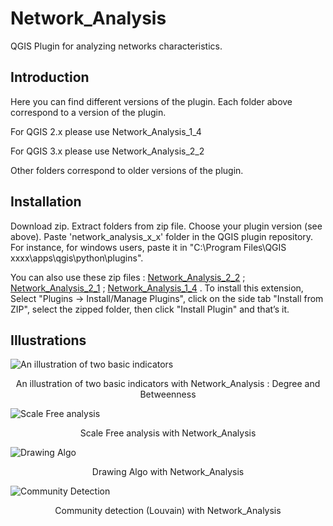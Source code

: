 # Network\_Analysis

QGIS Plugin for analyzing networks characteristics.

## Introduction

Here you can find different versions of the plugin. Each folder above correspond to a version of the plugin.

For QGIS 2.x please use Network\_Analysis\_1\_4

For QGIS 3.x please use Network\_Analysis\_2\_2

Other folders correspond to older versions of the plugin.

## Installation

Download zip. Extract folders from zip file. Choose your plugin version (see above). Paste 'network_analysis_x_x' folder in the QGIS plugin repository. For instance, for windows users, paste it in "C:\Program Files\QGIS xxxx\apps\qgis\python\plugins".

You can also use these zip files : <a href="https://sergelhomme.fr/data/network_analysis_2_2.zip"  title="Analyse de graphe" >Network_Analysis_2_2</a> ; <a href="https://sergelhomme.fr/data/network_analysis_2_1.zip"  title="Analyse de graphe" >Network_Analysis_2_1</a> ; <a href="https://sergelhomme.fr/data/network_analysis_1_4.zip"  title="Analyse de graphe" >Network_Analysis_1_4</a> . To install this extension, Select "Plugins -> Install/Manage Plugins", click on the side tab "Install from ZIP", select the zipped folder, then click "Install Plugin" and that’s it.

## Illustrations

![An illustration of two basic indicators](https://github.com/sergelhomme/Network_Analysis/blob/master/Images/basic_analysis2.png)

<p align="center"> An illustration of two basic indicators with Network_Analysis : Degree and Betweenness </p>

![Scale Free analysis](https://github.com/sergelhomme/Network_Analysis/blob/master/Images/statistics4.png)

<p align="center"> Scale Free analysis with Network_Analysis </p>

![Drawing Algo](https://github.com/sergelhomme/Network_Analysis/blob/master/Images/Drawing.png)

<p align="center"> Drawing Algo with Network_Analysis </p>

![Community Detection](https://github.com/sergelhomme/Network_Analysis/blob/master/Images/Community.png)

<p align="center"> Community detection (Louvain) with Network_Analysis </p>
